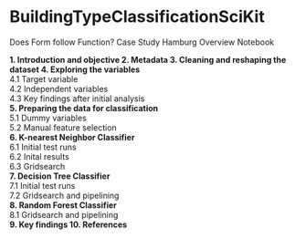 # BuildingTypeClassificationSciKit
Does Form follow Function? Case Study Hamburg
Overview Notebook

**1. Introduction and objective
2. Metadata
3. Cleaning and reshaping the dataset
4. Exploring the variables** <br>
    4.1 Target variable <br>
    4.2 Independent variables<br>
    4.3 Key findings after initial analysis<br>
**5. Preparing the data for classification**<br>
    5.1 Dummy variables<br>
    5.2 Manual feature selection<br>
**6. K-nearest Neighbor Classifier**<br>
    6.1 Initial test runs<br>
    6.2 Inital results<br>
    6.3 Gridsearch<br>
**7. Decision Tree Classifier**<br>
    7.1 Initial test runs<br>
    7.2 Gridsearch and pipelining<br>
**8. Random Forest Classifier**<br>
    8.1 Gridsearch and pipelining<br>
**9. Key findings
10. References**


